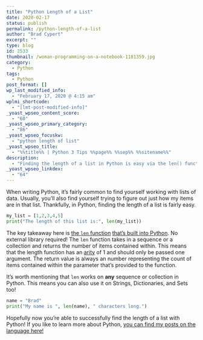 ```yaml
---
title: "Python Length of a List"
date: 2020-02-17
status: publish
permalink: /python-length-of-a-list
author: "Brad Cypert"
excerpt: ""
type: blog
id: 2533
thumbnail: /woman-programming-on-a-notebook-1181359.jpg
category:
  - Python
tags:
  - Python
post_format: []
wp_last_modified_info:
  - "February 17, 2020 @ 4:15 am"
wplmi_shortcode:
  - "[lmt-post-modified-info]"
_yoast_wpseo_content_score:
  - "60"
_yoast_wpseo_primary_category:
  - "86"
_yoast_wpseo_focuskw:
  - "python length of list"
_yoast_wpseo_title:
  - "%%title%% | Python 3 Tips %%page%% %%sep%% %%sitename%%"
description:
  - "Finding the length of a list in Python is easy via the len() function. Python's len() function also works on collections and all sequences!"
_yoast_wpseo_linkdex:
  - "64"
---
```


When writing Python, it’s fairly common to find yourself working with lists of data. Usually, you’ll also find yourself trying to figure out just how my items are in that list. Thankfully, in Python, finding the length of a list is fairly easy.

```python
my_list = [1,2,3,4,5]
print("The length of this list is:", len(my_list))
```

The key takeaway here is [the `len` function](https://docs.python.org/3/library/functions.html#len) [that’s built into Python](https://docs.python.org/3/library/functions.html). No external library required! The `len` function takes in a sequence or a collection and returns the number of items contained within. This means that the length function has an [arity](https://en.wikipedia.org/wiki/Arity) of 1 and should only be passed one argument. The return value is always an number representing the count of items contained within the parameter that’s provided to the function.

It’s worth mentioning that `len` works on **any** sequence or collection in
Python. This means you can also use it on Strings, Dictionaries, and Sets too!

```python
name = "Brad"
print("My name is ", len(name), " characters long.")
```

Hopefully now you’re able to successfully find the length of a list with Python! If you like to learn more about Python, [you can find my posts on the language here!](/tags/python)
